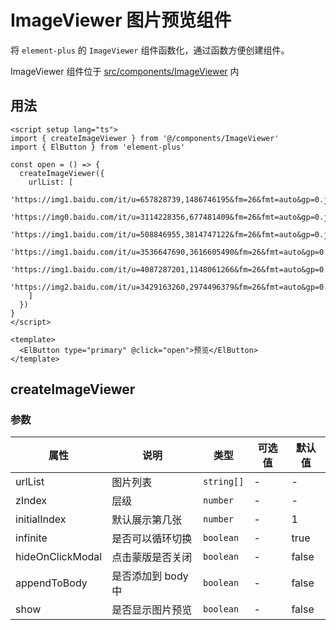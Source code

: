 # ImageViewer 图片预览组件

将 `element-plus` 的 `ImageViewer` 组件函数化，通过函数方便创建组件。

ImageViewer 组件位于 [src/components/ImageViewer](https://github.com/syh-micro-build/mb-admin/tree/main/src/components/ImageViewer) 内

## 用法

```vue
<script setup lang="ts">
import { createImageViewer } from '@/components/ImageViewer'
import { ElButton } from 'element-plus'

const open = () => {
  createImageViewer({
    urlList: [
      'https://img1.baidu.com/it/u=657828739,1486746195&fm=26&fmt=auto&gp=0.jpg',
      'https://img0.baidu.com/it/u=3114228356,677481409&fm=26&fmt=auto&gp=0.jpg',
      'https://img1.baidu.com/it/u=508846955,3814747122&fm=26&fmt=auto&gp=0.jpg',
      'https://img1.baidu.com/it/u=3536647690,3616605490&fm=26&fmt=auto&gp=0.jpg',
      'https://img1.baidu.com/it/u=4087287201,1148061266&fm=26&fmt=auto&gp=0.jpg',
      'https://img2.baidu.com/it/u=3429163260,2974496379&fm=26&fmt=auto&gp=0.jpg'
    ]
  })
}
</script>

<template>
  <ElButton type="primary" @click="open">预览</ElButton>
</template>

```

## createImageViewer

### 参数

| 属性 | 说明 | 类型 | 可选值 | 默认值 |
| ---- | ---- | ---- | ---- | ---- |
| urlList | 图片列表 | `string[]` | - | - |
| zIndex | 层级 | `number` | - | - |
| initialIndex | 默认展示第几张 | `number` | - | 1 |
| infinite | 是否可以循环切换 | `boolean` | - | true |
| hideOnClickModal | 点击蒙版是否关闭 | `boolean` | - | false |
| appendToBody | 是否添加到 body 中 | `boolean` | - | false |
| show | 是否显示图片预览 | `boolean` | - | false |
